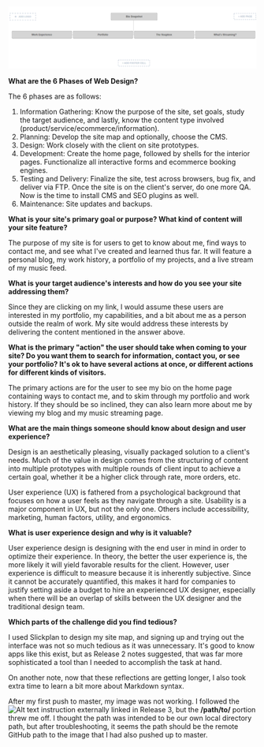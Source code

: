 ![Site Map Draft](imgs/site-map.png)

<b>What are the 6 Phases of Web Design?</b>  

The 6 phases are as follows:  

1.  Information Gathering: Know the purpose of the site, set goals, study the target audience, and lastly, know the content type involved (product/service/ecommerce/information).
2.  Planning: Develop the site map and optionally, choose the CMS.
3.  Design: Work closely with the client on site prototypes.
4.  Development: Create the home page, followed by shells for the interior pages. Functionalize all interactive forms and ecommerce booking engines. 
5.  Testing and Delivery: Finalize the site, test across browsers, bug fix, and deliver via FTP. Once the site is on the client's server, do one more QA. Now is the time to install CMS and SEO plugins as well.
6.  Maintenance: Site updates and backups.

<b>What is your site's primary goal or purpose?
What kind of content will your site feature?</b>  

The purpose of my site is for users to get to know about me, find ways to contact me, and see what I've created and learned thus far. It will feature a personal blog, my work history, a portfolio of my projects, and a live stream of my music feed.

<b>What is your target audience's interests and how do you see your site addressing them?</b>  

Since they are clicking on my link, I would assume these users are interested in my portfolio, my capabilities, and a bit about me as a person outside the realm of work. My site would address these interests by delivering the content mentioned in the answer above.

<b>What is the primary "action" the user should take when coming to your site? Do you want them to search for information, contact you, or see your portfolio? It's ok to have several actions at once, or different actions for different kinds of visitors.</b>  

The primary actions are for the user to see my bio on the home page containing ways to contact me, and to skim through my portfolio and work history. If they should be so inclined, they can also learn more about me by viewing my blog and my music streaming page.

<b>What are the main things someone should know about design and user experience?</b>  

Design is an aesthetically pleasing, visually packaged solution to a client's needs. Much of the value in design comes from the structuring of content into multiple prototypes with multiple rounds of client input to achieve a certain goal, whether it be a higher click through rate, more orders, etc.  

User experience (UX) is fathered from a psychological background that focuses on how a user feels as they navigate through a site. Usability is a major component in UX, but not the only one. Others include accessibility, marketing, human factors, utility, and ergonomics.

<b>What is user experience design and why is it valuable?</b>  

User experience design is designing with the end user in mind in order to optimize their experience. In theory, the better the user experience is, the more likely it will yield favorable results for the client. However, user experience is difficult to measure because it is inherently subjective. Since it cannot be accurately quantified, this makes it hard for companies to justify setting aside a budget to hire an experienced UX designer, especially when there will be an overlap of skills between the UX designer and the traditional design team.

<b>Which parts of the challenge did you find tedious?</b>  

I used Slickplan to design my site map, and signing up and trying out the interface was not so much tedious as it was unnecessary. It's good to know apps like this exist, but as Release 2 notes suggested, that was far more sophisticated a tool than I needed to accomplish the task at hand.  

On another note, now that these reflections are getting longer, I also took extra time to learn a bit more about Markdown syntax. 

After my first push to master, my image was not working. I followed the ![Alt text](/path/to/img.jpg) instruction externally linked in Release 3, but the <b>/path/to/</b> portion threw me off. I thought the path was intended to be our own local directory path, but after troubleshooting, it seems the path should be the remote GitHub path to the image that I had also pushed up to master.